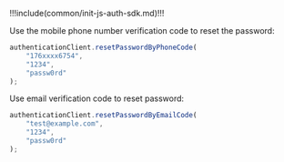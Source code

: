 !!!include(common/init-js-auth-sdk.md)!!!

Use the mobile phone number verification code to reset the password:

```javascript
authenticationClient.resetPasswordByPhoneCode(
	"176xxxx6754",
	"1234",
	"passw0rd"
);
```

Use email verification code to reset password:

```javascript
authenticationClient.resetPasswordByEmailCode(
	"test@example.com",
	"1234",
	"passw0rd"
);
```
